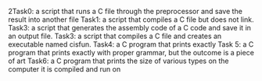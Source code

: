 2Task0:  a script that runs a C file through the preprocessor and save the result into another file
Task1: a script that compiles a C file but does not link.
Task3: a script that generates the assembly code of a C code and save it in an output file.
Task3: a script that compiles a C file and creates an executable named cisfun.
Task4: a C program that prints exactly
Task 5: a C program that prints exactly with proper grammar, but the outcome is a piece of art
Task6: a C program that prints the size of various types on the computer it is compiled and run on
